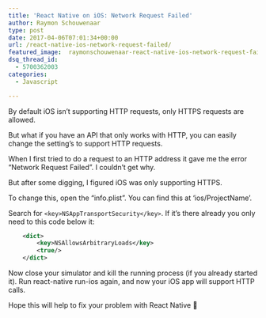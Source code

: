 ```yaml
---
title: 'React Native on iOS: Network Request Failed'
author: Raymon Schouwenaar
type: post
date: 2017-04-06T07:01:34+00:00
url: /react-native-ios-network-request-failed/
featured_image:  raymonschouwenaar-react-native-ios-network-request-failed.jpg
dsq_thread_id:
  - 5700362003
categories:
  - Javascript

---
```

By default iOS isn&#8217;t supporting HTTP requests, only HTTPS requests are allowed.

But what if you have an API that only works with HTTP, you can easily change the setting&#8217;s to support HTTP requests.

When I first tried to do a request to an HTTP address it gave me the error &#8220;Network Request Failed&#8221;. I couldn&#8217;t get why.

But after some digging, I figured iOS was only supporting HTTPS.

To change this, open the &#8220;info.plist&#8221;. You can find this at &#8216;ios/ProjectName&#8217;.

Search for `<key>NSAppTransportSecurity</key>`. If it&#8217;s there already you only need to this code below it:
```xml
    <dict>
        <key>NSAllowsArbitraryLoads</key>
        <true/>
    </dict>
```


Now close your simulator and kill the running process (if you already started it). Run react-native run-ios again, and now your iOS app will support HTTP calls.

Hope this will help to fix your problem with React Native 🙂